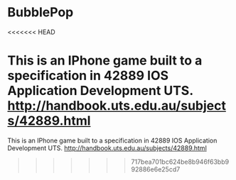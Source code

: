 # BubblePop
<<<<<<< HEAD

This is an IPhone game built to a specification in 42889 IOS Application Development UTS. http://handbook.uts.edu.au/subjects/42889.html
=======
This is an IPhone game built to a specification in 42889 IOS Application Development UTS.
http://handbook.uts.edu.au/subjects/42889.html 
>>>>>>> 717bea701bc624be8b946f63bb992886e6e25cd7
